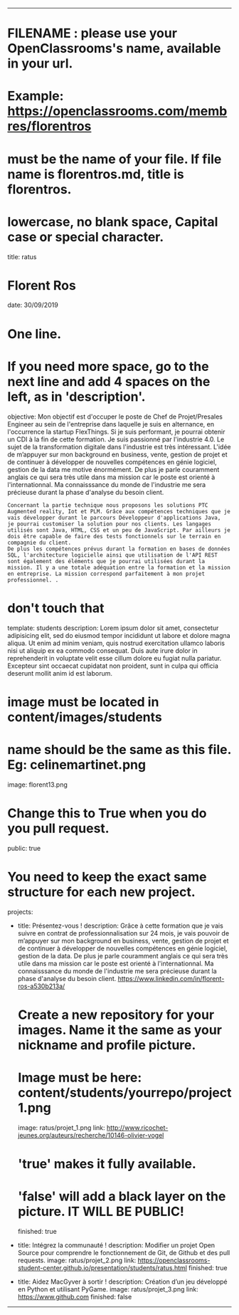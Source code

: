 ---

# FILENAME : please use your OpenClassrooms's name, available in your url.
# Example: https://openclassrooms.com/membres/florentros
# must be the name of your file. If file name is florentros.md, title is florentros.
# lowercase, no blank space, Capital case or special character.
title: ratus

# Florent Ros
date: 30/09/2019

# One line.
# If you need more space, go to the next line and add 4 spaces on the left, as in 'description'.
objective: 
    Mon objectif est d'occuper le poste de Chef de Projet/Presales Engineer au sein de l'entreprise dans laquelle je suis en alternance, en l'occurrence la startup FlexThings. Si je suis performant, je pourrai obtenir un CDI à la fin de cette formation. Je suis passionné par l'industrie 4.0. Le sujet de la transformation digitale dans l'industrie est très intéressant. 
    L'idée de m’appuyer sur mon background en business, vente, gestion de projet et de continuer à développer de nouvelles compétences en génie logiciel, gestion de la data me motive énormément. 
    De plus je parle couramment anglais ce qui sera très utile dans ma mission car le poste est orienté à l'internationnal. Ma connaisssance du monde de l'industrie me sera précieuse durant la phase d'analyse du besoin client. 

    Concernant la partie technique nous proposons les solutions PTC Augmented reality, Iot et PLM. Grâce aux compétences techniques que je vais développer durant le parcours Développeur d'applications Java,  je pourrai customiser la solution pour nos clients. Les langages utilisés sont Java, HTML, CSS et un peu de JavaScript. Par ailleurs je dois être capable de faire des tests fonctionnels sur le terrain en compagnie du client. 
    De plus les compétences prévus durant la formation en bases de données SQL, l'architecture logicielle ainsi que utilisation de l'API REST sont également des éléments que je pourrai utilisées durant la mission. Il y a une totale adéquation entre la formation et la mission en entreprise. La mission correspond parfaitement à mon projet professionnel. .

# don't touch that
template: students
description:
    Lorem ipsum dolor sit amet, consectetur adipisicing elit, sed do eiusmod
    tempor incididunt ut labore et dolore magna aliqua. Ut enim ad minim veniam,
    quis nostrud exercitation ullamco laboris nisi ut aliquip ex ea commodo
    consequat. Duis aute irure dolor in reprehenderit in voluptate velit esse
    cillum dolore eu fugiat nulla pariatur. Excepteur sint occaecat cupidatat non
    proident, sunt in culpa qui officia deserunt mollit anim id est laborum.

# image must be located in content/images/students
# name should be the same as this file. Eg: celinemartinet.png
image: florent13.png


# Change this to True when you do you pull request.
public: true

# You need to keep the exact same structure for each new project.
projects:
  - title: Présentez-vous !
    description: Grâce à cette formation que je vais suivre en contrat de professionnalisation sur 24 mois, je vais pouvoir de m’appuyer sur mon background en business, vente, gestion de projet et de continuer à développer de nouvelles compétences en génie logiciel, gestion de la data. 
    De plus je parle couramment anglais ce qui sera très utile dans ma mission car le poste est orienté à l'internationnal. Ma connaisssance du monde de l'industrie me sera précieuse durant la phase d'analyse du besoin client. 
    https://www.linkedin.com/in/florent-ros-a530b213a/ 

    # Create a new repository for your images. Name it the same as your nickname and profile picture.
    # Image must be here: content/students/yourrepo/project1.png
    image: ratus/projet_1.png
    link: http://www.ricochet-jeunes.org/auteurs/recherche/10146-olivier-vogel
    # 'true' makes it fully available.
    # 'false' will add a black layer on the picture. IT WILL BE PUBLIC!
    finished: true
  - title: Intégrez la communauté !
    description: Modifier un projet Open Source pour comprendre le fonctionnement de Git, de Github et des pull requests. 
    image: ratus/projet_2.png
    link: https://openclassrooms-student-center.github.io/presentation/students/ratus.html
    finished: true
  - title: Aidez MacGyver à sortir !
    description: Création d’un jeu développé en Python et utilisant PyGame.
    image: ratus/projet_3.png
    link: https://www.github.com
    finished: false
---